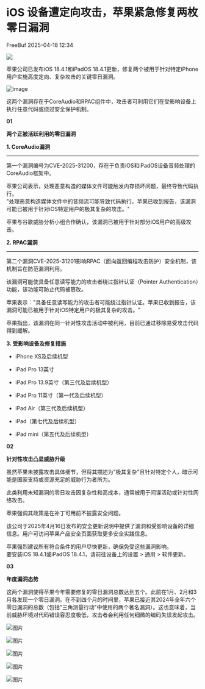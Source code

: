 #  iOS 设备遭定向攻击，苹果紧急修复两枚零日漏洞   
 FreeBuf   2025-04-18 12:34  
  
![](https://mmbiz.qpic.cn/mmbiz_gif/qq5rfBadR38jUokdlWSNlAjmEsO1rzv3srXShFRuTKBGDwkj4gvYy34iajd6zQiaKl77Wsy9mjC0xBCRg0YgDIWg/640?wx_fmt=gif "")  
  
  
苹果公司已发布iOS 18.4.1和iPadOS 18.4.1更新，修复两个被用于针对特定iPhone用户实施高度定向、复杂攻击的关键零日漏洞。  
  
  
![image](https://mmbiz.qpic.cn/mmbiz_jpg/qq5rfBadR3icWJxQGpmdcL3xJefu6qYSibUiaON6siczZB3z50Dv9pwbu3yeE2VOzNBzyMfSvS8mvplYIY5oQUzBcw/640?wx_fmt=jpeg&from=appmsg "")  
  
  
这两个漏洞存在于CoreAudio和RPAC组件中，攻击者可利用它们在受影响设备上执行任意代码或绕过安全保护机制。  
  
  
**01**  
  
  
  
**两个正被活跃利用的零日漏洞**  
  
  
**1. CoreAudio漏洞**  
  
****  
第一个漏洞编号为CVE-2025-31200，存在于负责iOS和iPadOS设备音频处理的CoreAudio框架中。  
  
  
苹果公司表示，处理恶意构造的媒体文件可能触发内存损坏问题，最终导致代码执行。  
"处理恶意构造媒体文件中的音频流可能导致代码执行。苹果已收到报告，该漏洞可能已被用于针对iOS特定用户的极其复杂的攻击。"  
  
  
苹果与谷歌威胁分析小组合作确认，该漏洞已被用于针对部分iOS用户的高级攻击。  
  
  
**2. RPAC漏洞**  
  
****  
第二个漏洞CVE-2025-31201影响RPAC（面向返回编程攻击防护）安全机制，该机制旨在防范漏洞利用。  
  
  
该漏洞可能使具备任意读写能力的攻击者绕过指针认证（Pointer Authentication）功能，该功能可防止代码被篡改。  
  
  
苹果表示："具备任意读写能力的攻击者可能绕过指针认证。苹果已收到报告，该漏洞可能已被用于针对iOS特定用户的极其复杂的攻击。"  
  
  
苹果指出，该漏洞在同一针对性攻击活动中被利用，目前已通过移除易受攻击代码得到缓解。  
  
  
**3. 受影响设备及修复措施**  
  
- iPhone XS及后续机型  
  
- iPad Pro 13英寸  
  
- iPad Pro 13.9英寸（第三代及后续机型）  
  
- iPad Pro 11英寸（第一代及后续机型）  
  
- iPad Air（第三代及后续机型）  
  
- iPad（第七代及后续机型）  
  
- iPad mini（第五代及后续机型）  
  
**02**  
  
  
  
**针对性攻击凸显威胁升级**  
  
  
虽然苹果未披露攻击具体细节，但将其描述为"极其复杂"且针对特定个人，暗示可能是国家支持或资源充足的威胁行为者所为。  
  
  
此类利用未知漏洞的零日攻击因复杂性和高成本，通常被用于间谍活动或针对性网络攻击。  
  
  
苹果强调其政策是在补丁可用前不披露安全问题。  
  
  
该公司于2025年4月16日发布的安全更新说明中提供了漏洞和受影响设备的详细信息。用户可访问苹果产品安全页面获取更多安全实践信息。  
  
  
苹果强烈建议所有符合条件的用户尽快更新，确保免受这些漏洞影响。  
要安装iOS 18.4.1或iPadOS 18.4.1，请前往设备上的设置 > 通用 > 软件更新。  
  
  
**03**  
  
  
  
**年度漏洞态势**  
  
  
这两个漏洞使得苹果今年需要修复的零日漏洞总数达到五个。此前在1月、2月和3月各发现一个零日漏洞。在不到四个月的时间里，苹果已接近其2024年全年六个零日漏洞的总数（包括"三角测量行动"中使用的两个著名漏洞）。这也意味着，当前威胁环境对代码错误容忍度极低，攻击者会利用任何细微的编码失误发起攻击。  
  
  
![图片](https://mmbiz.qpic.cn/mmbiz_gif/qq5rfBadR39ibFdyjP3Qp8CEJxFWljbW1y91mvSZuxibf3Q3g2rJ32FNzoYfx4yaBmWbfwcRaNicuMo3AxIck2bCw/640?wx_fmt=gif&from=appmsg&wxfrom=5&wx_lazy=1&tp=webp "")  
  
  
[](https://mp.weixin.qq.com/s?__biz=MjM5NjA0NjgyMA==&mid=2651318777&idx=1&sn=1c9c7f2561b2b3ce09438b7f1ff25807&scene=21#wechat_redirect)  
  
[](https://mp.weixin.qq.com/s?__biz=MjM5NjA0NjgyMA==&mid=2651318673&idx=1&sn=fc4885839a5fa2d029e0e95474e9432b&scene=21#wechat_redirect)  
  
[](https://mp.weixin.qq.com/s?__biz=MjM5NjA0NjgyMA==&mid=2651317804&idx=2&sn=3d017ae8749aa67775bcd2302b38931b&scene=21#wechat_redirect)  
  
[](https://mp.weixin.qq.com/s?__biz=MjM5NjA0NjgyMA==&mid=2651317737&idx=1&sn=99fed7dcc16d21127eb031fd187b35f5&scene=21#wechat_redirect)  
  
  
  
  
  
![图片](https://mmbiz.qpic.cn/mmbiz_png/qq5rfBadR39ibFdyjP3Qp8CEJxFWljbW1uEIoRxNoqa17tBBrodHPbOERbZXdjFvNZC5uz0HtCfKbKx3o3XarGQ/640?wx_fmt=other&from=appmsg&wxfrom=5&wx_lazy=1&wx_co=1&tp=webp "")  
  
  
  
  
  
  
  
  
  
![图片](https://mmbiz.qpic.cn/mmbiz_jpg/qq5rfBadR3icFibibPIGEfXsibI0C3or4BS5KDnCKUfVLVQGsc9BiaQTUsrwzfcianumzeLVcmibOmm2FzUqef2V6WPQQ/640?wx_fmt=other&from=appmsg&wxfrom=5&wx_lazy=1&wx_co=1&tp=webp "")  
  
  
  
  
  
![图片](https://mmbiz.qpic.cn/mmbiz_gif/qq5rfBadR38mFMbqsUOVbBDicib7jSu7FfibBxO3LTiafGpMPic7a01jnxbnwOtajXvq5j2piaII2Knau7Av5Kxvp2wA/640?wx_fmt=gif&from=appmsg&wxfrom=5&wx_lazy=1&tp=webp "")  
  
![图片](https://mmbiz.qpic.cn/mmbiz_gif/qq5rfBadR3icF8RMnJbsqatMibR6OicVrUDaz0fyxNtBDpPlLfibJZILzHQcwaKkb4ia57xAShIJfQ54HjOG1oPXBew/640?wx_fmt=gif&wxfrom=5&wx_lazy=1&tp=webp "")  
  
  

